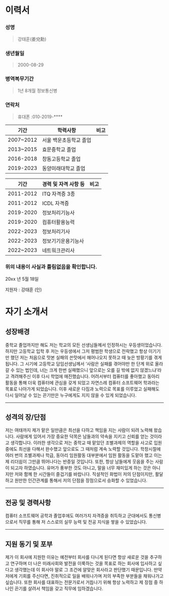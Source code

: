 # 이력서
### 성명 
>강태훈(姜兌勳)	

### 생년월일 
>2000-08-29

### 병역복무기간
>1년 8개월 정보통신병

### 연락처	
>휴대폰 :010-2019-****

| 기간 | 학력사항 | 비고 |
| ---- | ------ | --- |
| 2007~2012 |	서울 백운초등학교 졸업|	
| 2013~2015 |	효문중학교 졸업	  |
| 2016-2018 |	창동고등학교 졸업	  |
| 2019-2023 |	동양미래대학교 졸업  |	

| 기간	 | 경력 및 자격 사항 등 |	비고 |
| ----- | ------------------- | --- |
| 2011-2012 |	ITQ 자격증 3종	| |
| 2011-2012 |	ICDL 자격증	| |
| 2019-2020 |	정보처리기능사 | |	
| 2019-2020 |	컴퓨터활용능력	| |
| 2022-2023 |	정보처리기사 |	|
| 2022-2023 |	정보기기운용기능사 | |	
| 2022~2023 |	네트워크관리사	| |

### 위의 내용이 사실과 틀림없음을 확인합니다.

20xx 년   5월   18일

지원자 : 강태훈   (인) 


# 자기 소개서

## 성장배경
 중학교 졸업까지만 해도 저는 학교의 모든 선생님들께서 인정하시는 우등생이었습니다. 하지만 고등학교 입학 후 저는 우등생에서 그저 평범한 학생으로 전락했고 항상 이기기만 했던 저는 처음으로 맛본 실패의 쓴맛에서 헤어나오지 못하고 때 늦은 방황기를 겪게 됩니다. 그 시기에 고등학교 담임선생님께서 ‘사람은 실패를 겪어야만 한 단계 위로 올라갈 수 있는 법인데, 너는 크게 한번 실패했으니 앞으로는 오를 길 밖에 없지 않겠느냐’라고 격려해주신 이후 다시 학업에 매진했습니다. 어려서부터 컴퓨터를 좋아했고 동아리 활동을 통해 더욱 컴퓨터에 관심을 갖게 되었고 자연스레 컴퓨터 소프트웨어 학과라는 목표로 나아가게 되었습니다. 이후 새로운 다짐과 노력으로 목표를 이루었고 실패해도 다시 일어날 수 있는 끈기만은 누구에게도 지지 않을 수 있게 되었습니다. 

***

## 성격의 장/단점
저는 여태까지 제가 맡은 일만큼은 최선을 다하고 책임을 지는 사람이 되려 노력해 왔습니다. 사람에게 있어서 가장 중요한 덕목은 남들과의 약속을 지키고 신뢰를 얻는 것이라고 생각합니다.  이러한 생각으로 저는 중학교 때 맡았던 조별과제의 역할을 사고로 입원 중에도 최선을 다해서 완수했고 앞으로도 그 때처럼 계속 노력할 것입니다. 
학창시절에 여러 번의 조별과제나 학급, 동아리 임원활동 대부분에서 임원 활동을 도맡아 했고 이는 제 리더쉽이 그만큼 뛰어나다는 반증일 것입니다. 또한, 항상 남들에게 웃음을 주는 사람이 되고자 하였습니다. 유머가 풍부한 것도 아니고, 말을 너무 재미있게 하는 것은 아니지만 저와 함께 한 시간들이 즐겁기를 바랍니다. 직설적인 화법이 저의 단점이지만, 활달하고 원만한 인간관계를 통해서 저의 단점을 장점으로서 승화할 수 있었습니다.

***

## 전공 및 경력사항
컴퓨터 소프트웨어 공학과 졸업후에도 여러가지 자격증을 취득하고 군대에서도 통신병으로서 직무를 통해 저 스스로의 실무 능력 및 전공 지식을 쌓을 수 있었습니다. 

***

## 지원 동기 및 포부
제가 이 회사에 지원한 이유는 예전부터 회사를 다니게 된다면 항상 새로운 것을 추구하고 연구하며 더 나은 미래사회와 발전을 이룩하는 것을 목표로 하는 회사에 입사하고 싶다고 생각했는데 이 회사야 말로 그 조건에 알맞은 회사라고 판단했기 때문입니다. 
만약 저에게 기회를 주신다면, 진취적으로 일을 배워나가며 저의 부족한 부분들을 채워나가고 싶습니다. 또한 회사를 대표하는 전문가로서 거듭나기 위해 항상 노력하고 제 장점 중 하나인 끈기를 살려서 책임을 갖고 직무에 임하겠습니다.

